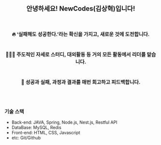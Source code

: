 <div align="center">
  
## 안녕하세요! NewCodes(김상혁)입니다!
<br>

### 🔥 <b>‘실패해도 성공한다.’</b>라는 확신을 가지고, <b>새로운 것에 도전</b>합니다.<br><br>
### 🙋🏻‍♂️ 주도적인 자세로 스터디, 대외활동 등 거의 모든 활동에서 리더를 맡습니다.<br><br>
### 📝 성공과 실패, 과정과 결과를 매번 <b>회고하고 피드백</b>합니다.

</aside>
<br><br>

</div>

### 기술 스택

- Back-end: JAVA, Spring, Node.js, Nest.js, Restful API
- DataBase: MySQL, Redis
- Front-end: HTML, CSS, Javascript
- etc: Git/Github

